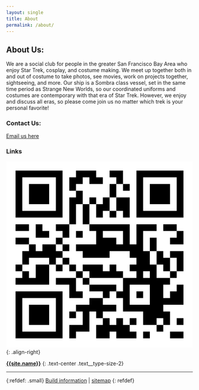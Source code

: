 ```yaml
---
layout: single
title: About
permalink: /about/
---
```


## About Us:

We are a social club for people in the greater San Francisco Bay Area who enjoy 
Star Trek, cosplay, and costume making. We meet up together both in and out of 
costume to take photos, see movies, work on projects together, sightseeing, and 
more. Our ship is a Sombra class vessel, set in the same time period as Strange 
New Worlds, so our coordinated uniforms and costumes are contemporary with that 
era of Star Trek. However, we enjoy and discuss all eras, so please come join 
us no matter which trek is your personal favorite!

### Contact Us:

[Email us here](mailto:{{site.email}}?subject=Hello)

### Links

![image-right](/assets/images/qr_code.svg){: .align-right}

**[{{site.name}}]({{site.url}})**
{: .text-center .text__type-size-2}

---------

{:refdef: .small}
[Build information](/buildinfo/) | [sitemap](/sitemap/)
{: refdef}
